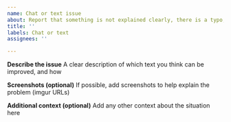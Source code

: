 ```yaml
---
name: Chat or text issue
about: Report that something is not explained clearly, there is a typo, etc.
title: ''
labels: Chat or text
assignees: ''

---
```


**Describe the issue**
A clear description of which text you think can be improved, and how

**Screenshots (optional)**
If possible, add screenshots to help explain the problem (imgur URLs)

**Additional context (optional)**
Add any other context about the situation here
